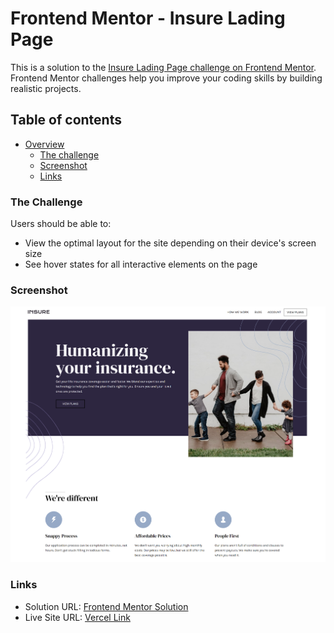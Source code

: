 # Frontend Mentor - Insure Lading Page

This is a solution to the [Insure Lading Page challenge on Frontend Mentor](https://www.frontendmentor.io/challenges/insure-landing-page-uTU68JV8). Frontend Mentor challenges help you improve your coding skills by building realistic projects.

## Table of contents

- [Overview](#overview)
  - [The challenge](#the-challenge)
  - [Screenshot](#screenshot)
  - [Links](#links)

### The Challenge

Users should be able to:

- View the optimal layout for the site depending on their device's screen size
- See hover states for all interactive elements on the page

### Screenshot

![Screenshot of application](./images/appPreview.png)

### Links

- Solution URL: [Frontend Mentor Solution](https://www.frontendmentor.io/solutions/landing-page-built-using-vanilla-js-html-and-css-Qzmm0v6fM)
- Live Site URL: [Vercel Link](https://insure-landing-page-six-sepia.vercel.app/)
